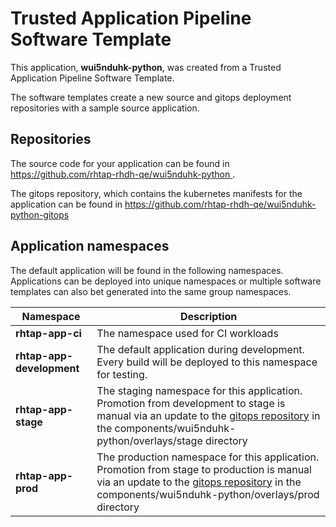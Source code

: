 # Trusted Application Pipeline Software Template

This application, **wui5nduhk-python**, was created from a Trusted Application Pipeline Software Template.

The software templates create a new source and gitops deployment repositories with a sample source application. 

## Repositories

The source code for your application can be found in [https://github.com/rhtap-rhdh-qe/wui5nduhk-python ](https://github.com/rhtap-rhdh-qe/wui5nduhk-python ).
 
The gitops repository, which contains the kubernetes manifests for the application can be found in 
[https://github.com/rhtap-rhdh-qe/wui5nduhk-python-gitops ](https://github.com/rhtap-rhdh-qe/wui5nduhk-python-gitops ) 

## Application namespaces 

The default application will be found in the following namespaces. Applications can be deployed into unique namespaces or multiple software templates can also bet generated into the same group namespaces.  

|  Namespace   |  Description   |  
| -------- | -------- |
| **rhtap-app-ci** | The namespace used for CI workloads |
| **rhtap-app-development** | The default application during development. Every build will be deployed to this namespace for testing. |
| **rhtap-app-stage** | The staging namespace for this application. Promotion from development to stage is manual via an update to the [gitops repository](https://github.com/rhtap-rhdh-qe/wui5nduhk-python-gitops ) in the components/wui5nduhk-python/overlays/stage directory |
| **rhtap-app-prod** | The production namespace for this application. Promotion from stage to production is manual via an update to the [gitops repository](https://github.com/rhtap-rhdh-qe/wui5nduhk-python-gitops ) in the components/wui5nduhk-python/overlays/prod directory |